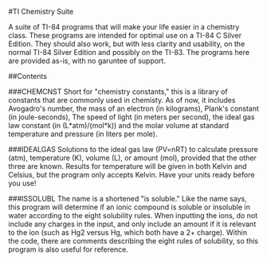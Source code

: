 
#TI Chemistry Suite

A suite of TI-84 programs that will make your life easier in a chemistry class. These programs are intended for optimal use on a TI-84 C Silver Edition. They should also work, but with less clarity and usability, on the normal TI-84 Silver Edition and possibly on the TI-83. The programs here are provided as-is, with no garuntee of support.

##Contents

###CHEMCNST
Short for "chemistry constants," this is a library of constants that are commonly used in chemisty. As of now, it includes Avogadro's number, the mass of an electron (in kilograms), Plank's constant (in joule-seconds), The speed of light (in meters per second), the ideal gas law constant (in (L\*atm)/(mol\*k)) and the molar volume at standard temperature and pressure (in liters per mole).

###IDEALGAS
Solutions to the ideal gas law (PV=nRT) to calculate pressure (atm), temperature (K), volume (L), or amount (mol), provided that the other three are known. Results for temperature will be given in both Kelvin and Celsius, but the program only accepts Kelvin. Have your units ready before you use!


###ISSOLUBL
The name is a shortened "is soluble." Like the name says, this program will determine if an ionic compound is soluble or insoluble in water according to the eight solubility rules. When inputting the ions, do not include any charges in the input, and only include an amount if it is relevant to the ion (such as Hg2 versus Hg, which both have a 2+ charge). Within the code, there are comments describing the eight rules of solubility, so this program is also useful for reference.
